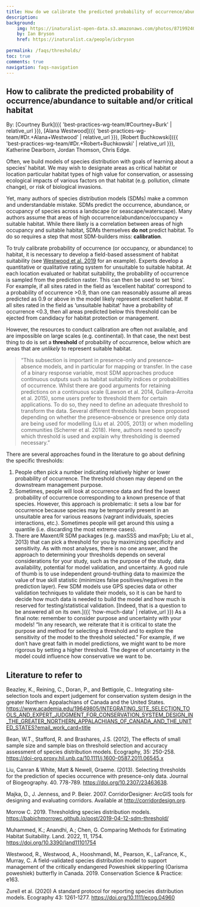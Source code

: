 ```yaml
---
title: How do we calibrate the predicted probability of occurrence/abundance to suitable and/or critical habitat?
description: 
background: 
    img: https://inaturalist-open-data.s3.amazonaws.com/photos/87199240/original.jpg
    by: Ian Bryson
    href: https://inaturalist.ca/people/icbryson
  
permalink: /faqs/thresholds/
toc: true
comments: true
navigation: faqs-navigation
---
```


## How to calibrate the predicted probability of occurrence/abundance to suitable and/or critical habitat

By: [Courtney Burk]({{ 'best-practices-wg-team/#Courtney+Burk' | relative_url }}), [Alana Westwood]({{ 'best-practices-wg-team/#Dr.+Alana+Westwood' | relative_url }}), [Robert Buchkowski]({{ 'best-practices-wg-team/#Dr.+Robert+Buchkowski' | relative_url }}), Katherine Dearborn, Jordan Thomson, Chris Edge. 

Often, we build models of species distribution with goals of learning about a species’ habitat. We may wish to designate areas as critical habitat or location particular habitat types of high value for conservation, or assessing ecological impacts of various factors on that habitat (e.g. pollution, climate change), or risk of biological invasions.

Yet, many authors of species distribution models (SDMs) make a common and understandable mistake. SDMs predict the occurrence, abundance, or occupancy of species across a landscape (or seascape/waterscape). Many authors assume that areas of high occurrence/abundance/occupancy = suitable habitat. While there likely is a correlation between areas of high occupancy and suitable habitat, SDMs themselves **do not** predict habitat. To do so requires a step that most SDM-builders miss: **calibration**.

To truly calibrate probability of occurrence (or occupancy, or abundance) to habitat, it is necessary to develop a field-based assessment of habitat suitability (see [Westwood et al. 2019](https://conbio.onlinelibrary.wiley.com/doi/full/10.1111/csp2.163) for an example). Experts develop a quantitative or qualitative rating system for unsuitable to suitable habitat. At each location evaluated or habitat suitability, the probability of occurrence is sampled from the prediction raster. This can then be used to set ‘bins’. For example, if all sites rated in the field as ‘excellent habitat’ correspond to a probability of occurrence >0.9, than one can reasonably assume all areas predicted as 0.9 or above in the model likely represent excellent habitat. If all sites rated in the field as ‘unsuitable habitat’ have a probability of occurrence <0.3, then all areas predicted below this threshold can be ejected from candidacy for habitat protection or management.

However, the resources to conduct calibration are often not available, and are impossible on large scales (e.g. continental). In that case, the next best thing to do is set a **threshold** of probability of occurrence, below which are areas that are *unlikely* to represent suitable habitat.

> “This subsection is important in presence-only and presence–absence models, and in particular for mapping or transfer. In the case of a binary response variable, most SDM approaches produce continuous outputs such as habitat suitability indices or probabilities of occurrence. Whilst there are good arguments for retaining predictions on a continuous scale (Lawson et al. 2014, Guillera-Arroita et al. 2015), some users prefer to threshold them for certain applications. To do so, they need to define an adequate threshold to transform the data. Several different thresholds have been proposed depending on whether the presence–absence or presence only data are being used for modelling (Liu et al. 2005, 2013) or when modelling communities (Scherrer et al. 2018). Here, authors need to specify which threshold is used and explain why thresholding is deemed necessary.” 

There are several approaches found in the literature to go about defining the specific thresholds:
1. People often pick a number indicating relatively higher or lower probability of occurrence. The threshold chosen may depend on the downstream management purpose.
2. Sometimes, people will look at occurrence data and find the lowest probability of occurrence corresponding to a known presence of that species. However, this approach is problematic: it sets a low bar for occurrence because species may be temporarily present in an unsuitable area for various reasons (vagrant individuals, species interactions, etc.). Sometimes people will get around this using a quantile (i.e. discarding the most extreme cases).
3. There are Maxent/R SDM packages (e.g. maxSSS and maxFpb; Liu et al., 2013) that can pick a threshold for you by maximizing specificity and sensitivity.
As with most analyses, there is no one answer, and the approach to determining your thresholds depends on several considerations for your study, such as the purpose of the study, data availability, potential for model validation, and uncertainty. 
A good rule of thumb is to use independent ground-truthing data to maximize the value of true skill statistic (minimizes false positives/negatives in the prediction layer). Few SDM models use GPS species data or other validation techniques to validate their models, so it is can be hard to decide how much data is needed to build the model and how much is reserved for testing/statistical validation. [Indeed, that is a question to be answered all on its own.]({{ 'how-much-data' | relative_url }})
As a final note: remember to consider purpose and uncertainty with your models! 
“In any research, we reiterate that it is critical to state the purpose and method for selecting a threshold and to explore the sensitivity of the model to the threshold selected.” 
For example, if we don’t have great faith in model predictions, we might want to be more rigorous by setting a higher threshold. The degree of uncertainty in the model could influence how conservative we want to be.


## Literature to refer to

Beazley, K., Reining, C., Doran, P., and Bettigole, C.. Integrating site-selection tools and expert judgement for conservation system design in the greater Northern Appalachians of Canada and the United States. <https://www.academia.edu/19649805/INTEGRATING_SITE_SELECTION_TOOLS_AND_EXPERT_JUDGMENT_FOR_CONSERVATION_SYSTEM_DESIGN_IN_THE_GREATER_NORTHERN_APPALACHIANS_OF_CANADA_AND_THE_UNITED_STATES?email_work_card=title>

Bean, W.T., Stafford, R. and Brashares, J.S. (2012), The effects of small sample size and sample bias on threshold selection and accuracy assessment of species distribution models. Ecography, 35: 250-258. <https://doi-org.proxy.hil.unb.ca/10.1111/j.1600-0587.2011.06545.x>

Liu, Canran & White, Matt & Newell, Graeme. (2013). Selecting thresholds for the prediction of species occurrence with presence-only data. Journal of Biogeography. 40. 778-789. <https://doi.org/10.2307/23463638>.

Majka, D., J. Jenness, and P. Beier. 2007. CorridorDesigner: ArcGIS tools for designing and evaluating corridors. Available at <http://corridordesign.org>.

Morrow C. 2019. Thresholding species distribution models. <https://babichmorrowc.github.io/post/2019-04-12-sdm-threshold/>

Muhammed, K.; Anandhi, A.; Chen, G. Comparing Methods for Estimating Habitat Suitability. Land. 2022, 11, 1754. <https://doi.org/10.3390/land11101754>

Westwood, R., Westwood, A., Hooshmandi, M., Pearson, K., LaFrance, K., Murray, C. A field-validated species distribution model to support management of the critically endangered Poweshiek skipperling (Oarisma poweshiek) butterfly in Canada. 2019. Conservation Science & Practice: e163.

Zurell et al. (2020) A standard protocol for reporting species distribution models. Ecography 43: 1261-1277. <https://doi.org/10.1111/ecog.04960>